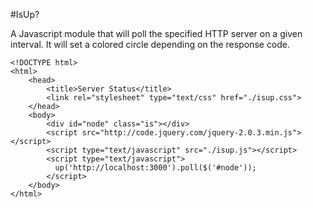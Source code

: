#IsUp?

A Javascript module that will poll the specified HTTP server on a given
interval. It will set a colored circle depending on the response code.

```
<!DOCTYPE html>
<html>
    <head>
        <title>Server Status</title>
        <link rel="stylesheet" type="text/css" href="./isup.css">
    </head>
    <body>
        <div id="node" class="is"></div>
        <script src="http://code.jquery.com/jquery-2.0.3.min.js"></script>
        <script type="text/javascript" src="./isup.js"></script>
        <script type="text/javascript">
          up('http://localhost:3000').poll($('#node'));
        </script>
    </body>
</html>
```
